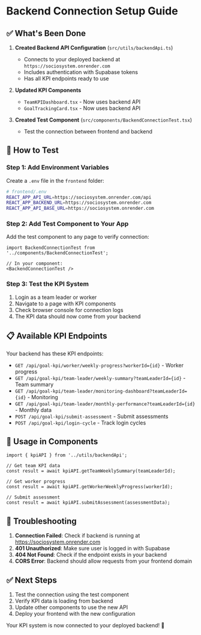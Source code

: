 # Backend Connection Setup Guide

## ✅ What's Been Done

1. **Created Backend API Configuration** (`src/utils/backendApi.ts`)
   - Connects to your deployed backend at `https://sociosystem.onrender.com`
   - Includes authentication with Supabase tokens
   - Has all KPI endpoints ready to use

2. **Updated KPI Components**
   - `TeamKPIDashboard.tsx` - Now uses backend API
   - `GoalTrackingCard.tsx` - Now uses backend API

3. **Created Test Component** (`src/components/BackendConnectionTest.tsx`)
   - Test the connection between frontend and backend

## 🚀 How to Test

### Step 1: Add Environment Variables
Create a `.env` file in the `frontend` folder:

```bash
# frontend/.env
REACT_APP_API_URL=https://sociosystem.onrender.com/api
REACT_APP_BACKEND_URL=https://sociosystem.onrender.com
REACT_APP_API_BASE_URL=https://sociosystem.onrender.com
```

### Step 2: Add Test Component to Your App
Add the test component to any page to verify connection:

```tsx
import BackendConnectionTest from '../components/BackendConnectionTest';

// In your component:
<BackendConnectionTest />
```

### Step 3: Test the KPI System
1. Login as a team leader or worker
2. Navigate to a page with KPI components
3. Check browser console for connection logs
4. The KPI data should now come from your backend

## 📋 Available KPI Endpoints

Your backend has these KPI endpoints:

- `GET /api/goal-kpi/worker/weekly-progress?workerId={id}` - Worker progress
- `GET /api/goal-kpi/team-leader/weekly-summary?teamLeaderId={id}` - Team summary
- `GET /api/goal-kpi/team-leader/monitoring-dashboard?teamLeaderId={id}` - Monitoring
- `GET /api/goal-kpi/team-leader/monthly-performance?teamLeaderId={id}` - Monthly data
- `POST /api/goal-kpi/submit-assessment` - Submit assessments
- `POST /api/goal-kpi/login-cycle` - Track login cycles

## 🔧 Usage in Components

```tsx
import { kpiAPI } from '../utils/backendApi';

// Get team KPI data
const result = await kpiAPI.getTeamWeeklySummary(teamLeaderId);

// Get worker progress
const result = await kpiAPI.getWorkerWeeklyProgress(workerId);

// Submit assessment
const result = await kpiAPI.submitAssessment(assessmentData);
```

## 🐛 Troubleshooting

1. **Connection Failed**: Check if backend is running at https://sociosystem.onrender.com
2. **401 Unauthorized**: Make sure user is logged in with Supabase
3. **404 Not Found**: Check if the endpoint exists in your backend
4. **CORS Error**: Backend should allow requests from your frontend domain

## ✅ Next Steps

1. Test the connection using the test component
2. Verify KPI data is loading from backend
3. Update other components to use the new API
4. Deploy your frontend with the new configuration

Your KPI system is now connected to your deployed backend! 🎉
